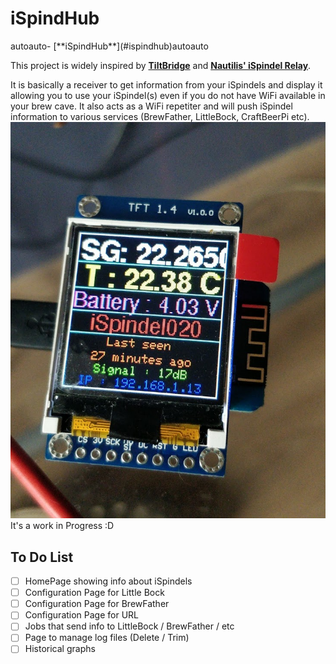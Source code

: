 # **iSpindHub**

 <!-- TOC -->autoauto- [**iSpindHub**](#ispindhub)autoauto<!-- /TOC -->

 This project is widely inspired by [**TiltBridge**](https://www.tiltbridge.com/) and [**Nautilis' iSpindel Relay**](http://www.nautilis.eu/en/portfolio-item/nautilis-ispindel-relay/).

 It is basically a receiver to get information from your iSpindels and display it allowing you to use your iSpindel(s) even if you do not have WiFi available in your brew cave.
 It also acts as a WiFi repetiter and will push iSpindel information to various services (BrewFather, LittleBock, CraftBeerPi etc).
![Image of a iSpindhub Display](https://raw.githubusercontent.com/ZeSlammy/iSpindHub/master/pictures/iSpindHub2.jpg)
 It's a work in Progress :D

 ## To Do List
 - [ ] HomePage showing info about iSpindels
 - [ ] Configuration Page for Little Bock
 - [ ] Configuration Page for BrewFather
 - [ ] Configuration Page for URL
 - [ ] Jobs that send info to LittleBock / BrewFather / etc
 - [ ] Page to manage log files (Delete / Trim)
 - [ ] Historical graphs
